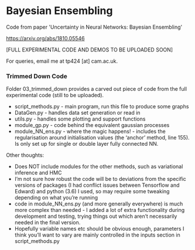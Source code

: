 # Bayesian Ensembling
Code from paper 'Uncertainty in Neural Networks: Bayesian Ensembling'

https://arxiv.org/abs/1810.05546

[FULL EXPERIMENTAL CODE AND DEMOS TO BE UPLOADED SOON]

For queries, email me at tp424 [at] cam.ac.uk.

### Trimmed Down Code

Folder 03_trimmed_down provides a carved out piece of code from the full experimental code (still to be uploaded).

- script_methods.py - main program, run this file to produce some graphs
- DataGen.py - handles data set generation or read in
- utils.py - handles some plotting and support functions
- module_gp.py - code behind the equivalent gaussian processes
- module_NN_ens.py - where the magic happens! - includes the regularisation around initialisation values (the ‘anchor’ method, line 155). Is only set up for single or double layer fully connected NN.

Other thoughts:
- Does NOT include modules for the other methods, such as variational inference and HMC
- I’m not sure how robust the code will be to deviations from the specific versions of packages (I had conflict issues between Tensorflow and Edward) and python (3.6) I used, so may require some tweaking depending on what you’re running
- code in module_NN_ens.py (and more generally everywhere) is much more complex than needed - I added a lot of extra functionality during development and testing, trying things out which aren’t necessarily needed in the final version.
- Hopefully variable names etc should be obvious enough, parameters I think you’ll want to vary are mainly controlled in the inputs section in script_methods.py


